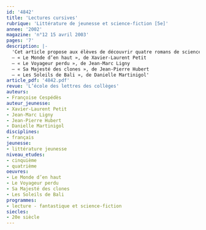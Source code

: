 ```yaml
---
id: '4842'
title: 'Lectures cursives'
rubrique: 'Littérature de jeunesse et science-fiction [5e]'
annee: '2002'
magazine: 'n°12 15 avril 2003'
pages: '7'
description: |-
  'Cet article propose aux élèves de découvrir quatre romans de science-fiction, dont le point commun est de transporter le lecteur dans des univers – actuels ou futuristes – où les recherches scientifiques, technologiques ou médicales sont loin de toujours prendre en compte ce qui serait, en fait, le mieux pour l’homme.
  – « Le Monde d’en haut », de Xavier-Laurent Petit
  – « Le Voyageur perdu », de Jean-Marc Ligny
  – « Sa Majesté des clones », de Jean-Pierre Hubert
  – « Les Soleils de Bali », de Danielle Martinigol'
article_pdf: '4842.pdf'
revue: 'L’école des lettres des collèges'
auteurs:
- Françoise Cespédès
auteur_jeunesse:
- Xavier-Laurent Petit
- Jean-Marc Ligny
- Jean-Pierre Hubert
- Danielle Martinigol
disciplines:
- français
jeunesse:
- littérature jeunesse
niveau_etudes:
- cinquième
- quatrième
oeuvres:
- Le Monde d’en haut
- Le Voyageur perdu
- Sa Majesté des clones
- Les Soleils de Bali
programmes:
- lecture - fantastique et science-fiction
siecles:
- 20e siècle
---
```

